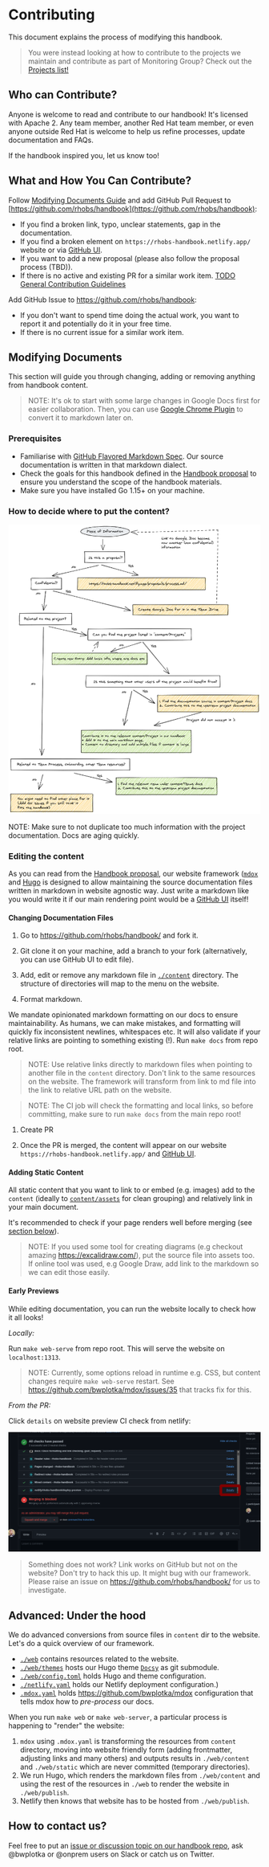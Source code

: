 # Contributing

This document explains the process of modifying this handbook.

> You were instead looking at how to contribute to the projects we maintain and contribute as part of Monitoring Group? Check out the [Projects list!](Projects/README.md)

## Who can Contribute?

Anyone is welcome to read and contribute to our handbook! It's licensed with Apache 2. Any team member, another Red Hat team member, or even anyone outside Red Hat is welcome to help us refine processes, update documentation and FAQs.

If the handbook inspired you, let us know too!

## What and How You Can Contribute?

Follow [Modifying Documents Guide](#modifying-documents) and add GitHub Pull Request to [https://github.com/rhobs/handbook](https://github.com/rhobs/handbook):

* If you find a broken link, typo, unclear statements, gap in the documentation.
* If you find a broken element on `https://rhobs-handbook.netlify.app/` website or via [GitHub UI](https://github.com/rhobs/handbook/tree/main/content).
* If you want to add a new proposal (please also follow the proposal process (TBD)).
* If there is no active and existing PR for a similar work item. [TODO General Contribution Guidelines](https://github.com/rhobs/handbook/issues/7)

Add GitHub Issue to https://github.com/rhobs/handbook:

* If you don't want to spend time doing the actual work, you want to report it and potentially do it in your free time.
* If there is no current issue for a similar work item.

## Modifying Documents

This section will guide you through changing, adding or removing anything from handbook content.

> NOTE: It's ok to start with some large changes in Google Docs first for easier collaboration. Then, you can use [Google Chrome Plugin](https://workspace.google.com/marketplace/app/docs_to_markdown/700168918607) to convert it to markdown later on.

### Prerequisites

* Familiarise with [GitHub Flavored Markdown Spec](https://github.github.com/gfm/). Our source documentation is written in that markdown dialect.
* Check the goals for this handbook defined in the [Handbook proposal](Proposals/Accepted/202106-handbook.md) to ensure you understand the scope of the handbook materials.
* Make sure you have installed Go 1.15+ on your machine.

### How to decide where to put the content?

![flow](assets/handbook-process.png)

NOTE: Make sure to not duplicate too much information with the project documentation. Docs are aging quickly.

### Editing the content

As you can read from the [Handbook proposal](Proposals/Accepted/202106-handbook.md), our website framework ([`mdox`](https://github.com/bwplotka/mdox) and [Hugo](https://gohugo.io/) is designed to allow maintaining the source documentation files written in markdown in website agnostic way. Just write a markdown like you would write it if our main rendering point would be a [GitHub UI](https://github.com/rhobs/handbook/tree/main/content) itself!

#### Changing Documentation Files

1. Go to https://github.com/rhobs/handbook/ and fork it.

2. Git clone it on your machine, add a branch to your fork (alternatively, you can use GitHub UI to edit file).

3. Add, edit or remove any markdown file in [`./content`](https://github.com/rhobs/handbook/tree/main/content) directory. The structure of directories will map to the menu on the website.

4. Format markdown.

We mandate opinionated markdown formatting on our docs to ensure maintainability. As humans, we can make mistakes, and formatting will quickly fix inconsistent newlines, whitespaces etc. It will also validate if your relative links are pointing to something existing (!). Run `make docs` from repo root.

> NOTE: Use relative links directly to markdown files when pointing to another file in the `content` directory. Don't link to the same resources on the website. The framework will transform from link to md file into the link to relative URL path on the website.

> NOTE: The CI job will check the formatting and local links, so before committing, make sure to run `make docs` from the main repo root!

1. Create PR

2. Once the PR is merged, the content will appear on our website `https://rhobs-handbook.netlify.app/` and [GitHub UI](https://github.com/rhobs/handbook/tree/main/content).

#### Adding Static Content

All static content that you want to link to or embed (e.g. images) add to the `content` (ideally to [`content/assets`](https://github.com/rhobs/handbook/tree/main/content/assets) for clean grouping) and relatively link in your main document.

It's recommended to check if your page renders well before merging (see [section below](#early-previews)).

> NOTE: If you used some tool for creating diagrams (e.g checkout amazing https://excalidraw.com/), put the source file into assets too. If online tool was used, e.g Google Draw, add link to the markdown so we can edit those easily.

#### Early Previews

While editing documentation, you can run the website locally to check how it all looks!

*Locally:*

Run `make web-serve` from repo root. This will serve the website on `localhost:1313`.

> NOTE: Currently, some options reload in runtime e.g. CSS, but content changes require `make web-serve` restart. See https://github.com/bwplotka/mdox/issues/35 that tracks fix for this.

*From the PR:*

Click `details` on website preview CI check from netlify:

![preview](assets/screen-preview.png)

> Something does not work? Link works on GitHub but not on the website? Don't try to hack this up. It might bug with our framework. Please raise an issue on https://github.com/rhobs/handbook/ for us to investigate.

## Advanced: Under the hood

We do advanced conversions from source files in `content` dir to the website. Let's do a quick overview of our framework.

* [`./web`](https://github.com/rhobs/handbook/tree/main/web) contains resources related to the website.
* [`./web/themes`](https://github.com/rhobs/handbook/tree/main/web/themes) hosts our Hugo theme [`Docsy`](https://themes.gohugo.io/docsy/) as git submodule.
* [`./web/config.toml`](https://github.com/rhobs/handbook/blob/main/web/config.toml) holds Hugo and theme configuration.
* [`./netlify.yaml`](https://github.com/rhobs/handbook/blob/main/netlify.toml) holds our Netlify deployment configuration.)
* [`.mdox.yaml`](https://github.com/rhobs/handbook/blob/main/.mdox.yaml) holds https://github.com/bwplotka/mdox configuration that tells mdox how to *pre-process* our docs.

When you run `make web` or `make web-server`, a particular process is happening to "render" the website:

1. `mdox` using `.mdox.yaml` is transforming the resources from `content` directory, moving into website friendly form (adding frontmatter, adjusting links and many others) and outputs results in `./web/content` and `./web/static` which are never committed (temporary directories).
2. We run Hugo, which renders the markdown files from `./web/content` and using the rest of the resources in `./web` to render the website in `./web/publish`.
3. Netlify then knows that website has to be hosted from `./web/publish`.

## How to contact us?

Feel free to put an [issue or discussion topic on our handbook repo](https://github.com/rhobs/handbook), ask @bwplotka or @onprem users on Slack or catch us on Twitter.
